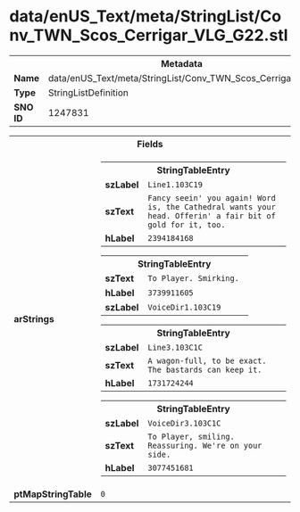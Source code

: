 <h1>data/enUS_Text/meta/StringList/Conv_TWN_Scos_Cerrigar_VLG_G22.stl</h1><table><tr><th colspan="100%">Metadata</th></tr><tr><td><b>Name</b></td><td>data/enUS_Text/meta/StringList/Conv_TWN_Scos_Cerrigar_VLG_G22.stl</td></tr><tr><td><b>Type</b></td><td>StringListDefinition</td></tr><tr><td><b>SNO ID</b></td><td>1247831</td></tr></table>

<table><tr><th colspan="100%">Fields</th></tr><tr><td><b>arStrings</b></td><td><table><tr><th colspan="100%">StringTableEntry</th></tr><tr><td><b>szLabel</b></td><td><code>Line1.103C19</code></td></tr><tr><td><b>szText</b></td><td><code>Fancy seein' you again! Word is, the Cathedral wants your head. Offerin' a fair bit of gold for it, too.</code></td></tr><tr><td><b>hLabel</b></td><td><code>2394184168</code></td></tr></table>


<table><tr><th colspan="100%">StringTableEntry</th></tr><tr><td><b>szText</b></td><td><code>To Player. Smirking. </code></td></tr><tr><td><b>hLabel</b></td><td><code>3739911605</code></td></tr><tr><td><b>szLabel</b></td><td><code>VoiceDir1.103C19</code></td></tr></table>


<table><tr><th colspan="100%">StringTableEntry</th></tr><tr><td><b>szLabel</b></td><td><code>Line3.103C1C</code></td></tr><tr><td><b>szText</b></td><td><code>A wagon-full, to be exact. The bastards can keep it.</code></td></tr><tr><td><b>hLabel</b></td><td><code>1731724244</code></td></tr></table>


<table><tr><th colspan="100%">StringTableEntry</th></tr><tr><td><b>szLabel</b></td><td><code>VoiceDir3.103C1C</code></td></tr><tr><td><b>szText</b></td><td><code>To Player, smiling. Reassuring. We're on your side.</code></td></tr><tr><td><b>hLabel</b></td><td><code>3077451681</code></td></tr></table>


</td></tr><tr><td><b>ptMapStringTable</b></td><td><code>0</code></td></tr></table>

